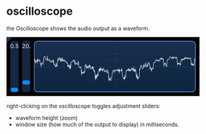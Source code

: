# oscilloscope

the Oscilloscope shows the audio output as a waveform.

![oscilloscope view](osc.png)

right-clicking on the oscilloscope toggles adjustment sliders:
- waveform height (zoom)
- window size (how much of the output to display) in milliseconds.
